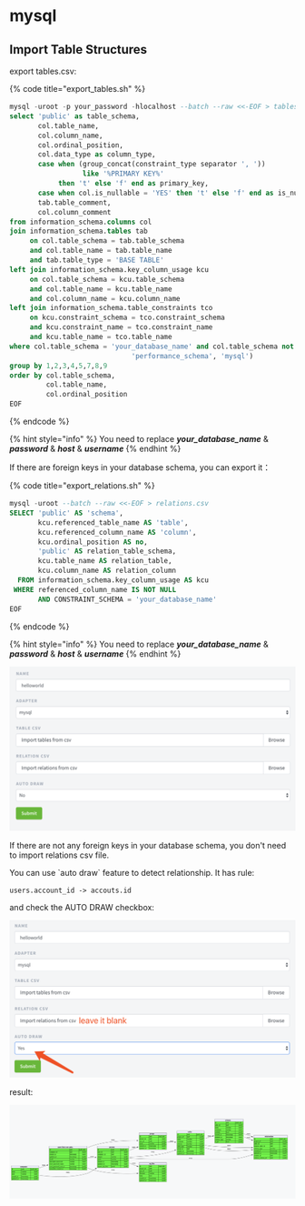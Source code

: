 # mysql

## Import Table Structures

export tables.csv:

{% code title="export\_tables.sh" %}
```sql
mysql -uroot -p your_password -hlocalhost --batch --raw <<-EOF > tables.csv
select 'public' as table_schema,
       col.table_name,
       col.column_name,
       col.ordinal_position,
       col.data_type as column_type,
       case when (group_concat(constraint_type separator ', '))
                  like '%PRIMARY KEY%'
            then 't' else 'f' end as primary_key,
       case when col.is_nullable = 'YES' then 't' else 'f' end as is_nullable,
       tab.table_comment,
       col.column_comment
from information_schema.columns col
join information_schema.tables tab
     on col.table_schema = tab.table_schema
     and col.table_name = tab.table_name
     and tab.table_type = 'BASE TABLE'
left join information_schema.key_column_usage kcu
     on col.table_schema = kcu.table_schema
     and col.table_name = kcu.table_name
     and col.column_name = kcu.column_name
left join information_schema.table_constraints tco
     on kcu.constraint_schema = tco.constraint_schema
     and kcu.constraint_name = tco.constraint_name
     and kcu.table_name = tco.table_name
where col.table_schema = 'your_database_name' and col.table_schema not in('information_schema', 'sys',
                              'performance_schema', 'mysql')
group by 1,2,3,4,5,7,8,9
order by col.table_schema,
         col.table_name,
         col.ordinal_position
EOF
```
{% endcode %}

{% hint style="info" %}
 You need to replace _**your\_database\_name**_ & _**password**_ & _**host**_ & _**username**_
{% endhint %}

If there are foreign keys in your database schema, you can export it：

{% code title="export\_relations.sh" %}
```sql
mysql -uroot --batch --raw <<-EOF > relations.csv
SELECT 'public' AS 'schema',
       kcu.referenced_table_name AS 'table',
       kcu.referenced_column_name AS 'column',
       kcu.ordinal_position AS no,
       'public' AS relation_table_schema,
       kcu.table_name AS relation_table,
       kcu.column_name AS relation_column
  FROM information_schema.key_column_usage AS kcu
 WHERE referenced_column_name IS NOT NULL 
       AND CONSTRAINT_SCHEMA = 'your_database_name'
EOF
```
{% endcode %}

{% hint style="info" %}
 You need to replace _**your\_database\_name**_ & _**password**_ & _**host**_ & _**username**_
{% endhint %}

![](../.gitbook/assets/image%20%289%29.png)

If there are not any foreign keys in your database schema,  you don't need to import relations csv file.

You can use \`auto draw\`  feature to detect relationship. It has rule:

```text
users.account_id -> accouts.id
```

and check the AUTO DRAW checkbox:

![](../.gitbook/assets/image%20%281%29.png)

result:

![](../.gitbook/assets/image%20%282%29.png)

